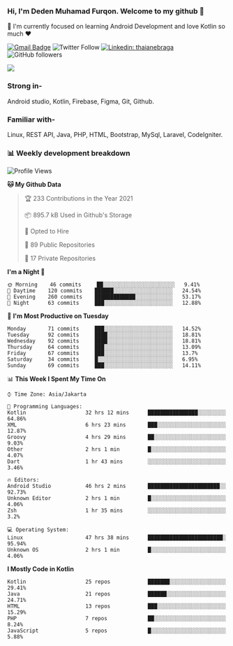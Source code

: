 ### Hi, I'm Deden Muhamad Furqon. Welcome to my github 👋

<!--
**furqoncreative/furqoncreative** is a ✨ _special_ ✨ repository because its `README.md` (this file) appears on your GitHub profile.

Here are some ideas to get you started:

- 🔭 I’m currently working on ...
- 👯 I’m looking to collaborate on ...
- 🤔 I’m looking for help with ...
- 💬 Ask me about ...
- 📫 How to reach me: ...
- 😄 Pronouns: ...
- ⚡ Fun fact: ...
-->

  🌱 I'm currently focused on learning Android Development and love Kotlin so much ❤ 

[![Gmail Badge](https://img.shields.io/badge/-furqoncreative24@gmail.com-c14438?style=flat-square&logo=Gmail&logoColor=white&link=mailto:furqoncreative24@gmail.com)](mailto:furqoncreative24@gmail.com)
![Twitter Follow](https://img.shields.io/twitter/follow/furqoncreative?label=Follow)
[![Linkedin: thaianebraga](https://img.shields.io/badge/-Deden_Muhamad_Furqon-blue?style=flat-square&logo=Linkedin&logoColor=white&link=https://www.linkedin.com/in/anmol-p-singh/)](https://www.linkedin.com/in/furqoncreative/)
![GitHub followers](https://img.shields.io/github/followers/furqoncreative?label=Follow&style=social)

<!--![Waka Readme](https://github.com/furqoncreative/furqoncreative/workflows/Waka%20Readme/badge.svg)-->

   <img src="https://github-readme-stats.sera5-dev.vercel.app/api?username=furqoncreative&hide=stars&show_icons=true&count_private=true&include_all_commits=true&title_color=#008080&icon_color=#008080&hide_border=true" width="">

### Strong in-

Android studio, Kotlin, Firebase, Figma, Git, Github.

### Familiar with-
Linux, REST API, Java, PHP, HTML, Bootstrap, MySql, Laravel, CodeIgniter.

### 📊 Weekly development breakdown

<!--START_SECTION:waka-->
![Profile Views](http://img.shields.io/badge/Profile%20Views-3-blue)

**🐱 My Github Data** 

> 🏆 233 Contributions in the Year 2021
 > 
> 📦 895.7 kB Used in Github's Storage 
 > 
> 💼 Opted to Hire
 > 
> 📜 89 Public Repositories 
 > 
> 🔑 17 Private Repositories  
 > 
**I'm a Night 🦉** 

```text
🌞 Morning    46 commits     ██░░░░░░░░░░░░░░░░░░░░░░░   9.41% 
🌆 Daytime    120 commits    ██████░░░░░░░░░░░░░░░░░░░   24.54% 
🌃 Evening    260 commits    █████████████░░░░░░░░░░░░   53.17% 
🌙 Night      63 commits     ███░░░░░░░░░░░░░░░░░░░░░░   12.88%

```
📅 **I'm Most Productive on Tuesday** 

```text
Monday       71 commits     ███░░░░░░░░░░░░░░░░░░░░░░   14.52% 
Tuesday      92 commits     ████░░░░░░░░░░░░░░░░░░░░░   18.81% 
Wednesday    92 commits     ████░░░░░░░░░░░░░░░░░░░░░   18.81% 
Thursday     64 commits     ███░░░░░░░░░░░░░░░░░░░░░░   13.09% 
Friday       67 commits     ███░░░░░░░░░░░░░░░░░░░░░░   13.7% 
Saturday     34 commits     █░░░░░░░░░░░░░░░░░░░░░░░░   6.95% 
Sunday       69 commits     ███░░░░░░░░░░░░░░░░░░░░░░   14.11%

```


📊 **This Week I Spent My Time On** 

```text
⌚︎ Time Zone: Asia/Jakarta

💬 Programming Languages: 
Kotlin                   32 hrs 12 mins      ████████████████░░░░░░░░░   64.86% 
XML                      6 hrs 23 mins       ███░░░░░░░░░░░░░░░░░░░░░░   12.87% 
Groovy                   4 hrs 29 mins       ██░░░░░░░░░░░░░░░░░░░░░░░   9.03% 
Other                    2 hrs 1 min         █░░░░░░░░░░░░░░░░░░░░░░░░   4.07% 
Dart                     1 hr 43 mins        ░░░░░░░░░░░░░░░░░░░░░░░░░   3.46%

🔥 Editors: 
Android Studio           46 hrs 2 mins       ███████████████████████░░   92.73% 
Unknown Editor           2 hrs 1 min         █░░░░░░░░░░░░░░░░░░░░░░░░   4.06% 
Zsh                      1 hr 35 mins        ░░░░░░░░░░░░░░░░░░░░░░░░░   3.2%

💻 Operating System: 
Linux                    47 hrs 38 mins      ████████████████████████░   95.94% 
Unknown OS               2 hrs 1 min         █░░░░░░░░░░░░░░░░░░░░░░░░   4.06%

```

**I Mostly Code in Kotlin** 

```text
Kotlin                   25 repos            ███████░░░░░░░░░░░░░░░░░░   29.41% 
Java                     21 repos            ██████░░░░░░░░░░░░░░░░░░░   24.71% 
HTML                     13 repos            ███░░░░░░░░░░░░░░░░░░░░░░   15.29% 
PHP                      7 repos             ██░░░░░░░░░░░░░░░░░░░░░░░   8.24% 
JavaScript               5 repos             █░░░░░░░░░░░░░░░░░░░░░░░░   5.88%

```



<!--END_SECTION:waka-->
